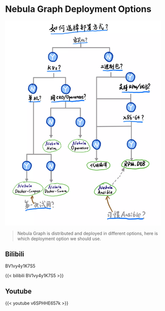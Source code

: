 # Nebula Graph Deployment Options


<!--more-->

![deployment_options](./deployment_options.webp)

> Nebula Graph is distributed and deployed in different options, here is which deployment option we should use.

## Bilibili

BV1vy4y1K7S5

{{< bilibili BV1vy4y1K7S5 >}}

## Youtube

{{< youtube v6SPHHE657k >}}

